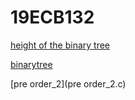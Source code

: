 # 19ECB132
[height of the binary tree](binarytree_2.c)

[binarytree](binarytree.c)

[pre order_2](pre order_2.c)


